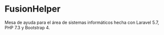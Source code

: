# FusionHelper
Mesa de ayuda para el área de sistemas informáticos hecha con Laravel 5.7, PHP 7.3 y Bootstrap 4.

